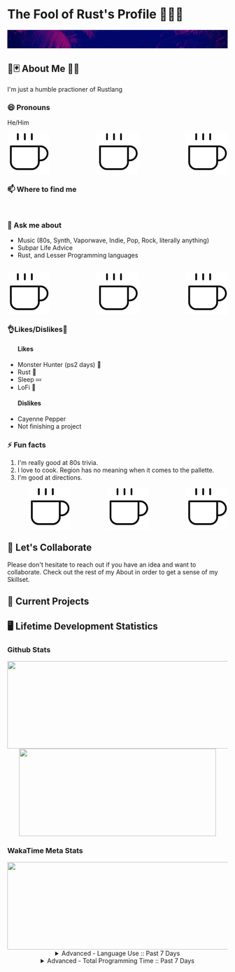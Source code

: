 <h1> The Fool of Rust's Profile 🙌🦀🙌 </h1>
<img src="./animated_banner_short.gif"/>
<!-- ============================ -->
<!-- About Section -->
<h2>👑🃏 About Me 🦀👑</h2>
	<!--Container Div -->
	<div>
		<!-- Top Div -->
		<div>
			<!-- ========== -->
			<!-- Description-->
			</div>
				<p> I'm just a humble practioner of Rustlang</p>
			</div>
			<!-- ================== -->
			<!-- Attack Helicopter protocol L-O-420691337-l -->
			<div>
				<h3> 😄 Pronouns </h3>
					<p>He/Him</p>
			</div>
			<!-- Image Splitter -->
			<div align="center">
				<img align="left" src="./coffee.svg" />
				<img align="center" src="./coffee.svg" />
				<img align="right" src="./coffee.svg" />
			</div>
		</div>
		<!-- Middle Div -->
		<div>
			<!-- ================== -->
			<!-- Contact Information-->
			<h3> 📫 Where to find me </h3>
				<br>
			<!-- ================== -->
			<!-- What to say to message me.-->
			<h3> 💬 Ask me about </h3>
				<ul>
					<li> Music (80s, Synth, Vaporwave, Indie, Pop, Rock, literally anything)</li>
					<li> Subpar Life Advice </li>
					<li> Rust, and Lesser Programming languages </li>
				</ul>
				<br>
			<!-- Image Splitter -->
			<div align="center">
				<img align="left" src="./coffee.svg" />
				<img align="center" src="./coffee.svg" />
				<img align="right" src="./coffee.svg" />
			</div>
		</div>
		<!-- Bottom Div -->
		<div>
			<!-- ================== -->
			<!-- Piros the 3rd likes/dislikes from .hack//gu vol 3. -->
			<h3>👌Likes/Dislikes🙅</h3>
				<ul> 
					<h4> Likes </h4>
						<li> Monster Hunter (ps2 days) 🐉</li>
						<li> Rust 🦀</li>
						<li> Sleep 💤</li>
						<li> LoFi 🧘</li>
					<h4> Dislikes </h4>
						<li> Cayenne Pepper </li>
						<li> Not finishing a project </li>
				</ul>
			<!-- ================== -->
			<!-- The Actual About me -->
			<h3> ⚡ Fun facts </h3>
				<ol>
					<li> I'm really good at 80s trivia. </li>
					<li> I love to cook. Region has no meaning when it comes to the pallette. </li>
					<li> I'm good at directions. </li>
				<ol>
			<!-- Image Splitter -->
			<div align="center">
				<img align="left" src="./coffee.svg" />
				<img align="center" src="./coffee.svg" />
				<img align="right" src="./coffee.svg" />
			</div>
		</div>
	</div>

<!-- ============================ -->
<!-- Collaborative Efforts -->
<h2> 👯 Let's Collaborate </h2>
  <div>
    <p> Please don't hesitate to reach out if you have an idea and want to collaborate. Check out the rest of my About in order to get a sense of my Skillset. </p>  
  </div>

<!-- ============================ -->
<!-- What I’m currently working on -->
<h2>🔭 Current Projects </h2>

<!-- ============================ -->
<!-- Dev Stats -->
<h2> 🖥️ Lifetime Development Statistics </h2>
	<!-- ============================ -->
	<h3>Github Stats</h3>
	<div display="flex" align="center">
		<a href="https://github-readme-stats-nine-xi.vercel.app/api?username=JonTDean&count_private=true&show_icons=true&theme=vision-friendly-dark">
		  <img align="center" width="550" height="200" margin="0" padding="0" src="https://github-readme-stats-nine-xi.vercel.app/api?username=JonTDean&count_private=true&include_all_commits=true&show_icons=true&theme=maroongold" />
		</a>
		<a href="https://github-readme-stats-nine-xi.vercel.app/api/top-langs/?username=JonTDean&layout=compact&theme=vision-friendly-dark">
		  <img align="center" width="450" height="200" margin="0" padding="0" src="https://github-readme-stats-nine-xi.vercel.app/api/top-langs/?username=JonTDean&layout=compact&theme=maroongold" />
		</a>
	</div>
	<!-- ============================ -->
	<h3> WakaTime Meta Stats </h3>
	<div display="flex" align="center">
		<div display="flex" align="center">
			<a href="https://github-readme-stats-nine-xi.vercel.app/api?username=JonTDean&count_private=true&show_icons=true&theme=vision-friendly-dark">
			  	<img align="center" width="700" height="200" margin="0" padding="0" src="https://github-readme-stats-nine-xi.vercel.app/api/wakatime?username=JonTDean&theme=maroongold" />
			</a>
		</div>
		<details>
			<summary>
				Advanced - Language Use :: Past 7 Days
			</summary>
			<div align="center">
				<a href="https://wakatime.com"><img src="https://wakatime.com/share/@JonTDean/06af77bd-e25a-4e74-97c8-f8e6e8690e22.png" /></a>
			</div>
		</details>
		<details>
			<summary>
				Advanced - Total Programming Time :: Past 7 Days
			</summary>
			<div align="center">
				<a href="https://wakatime.com"><img src="https://wakatime.com/share/@JonTDean/14f1dc61-556d-4df0-9488-e6fa519fde70.png" /></a>
			</div>
		</details>
	</div>
<!-- ============================ -->
<!-- ============================ -->
<!-- ============================ -->

<!-- META DATA
COLOR SCHEME:
	maroongold: {
		title_color: "F7EF8A",
		icon_color: "F7EF8A",
		text_color: "E0AA3E",
		bg_color: "260000",
	},
-->

<!--
	- 🌱 I’m currently learning ...
	- 🤔 I’m looking for help with ...
-->
